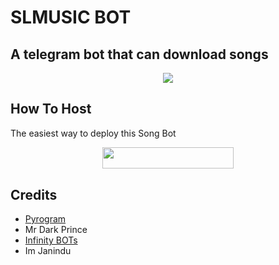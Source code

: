 # SLMUSIC BOT
## A telegram bot that can download songs
<p align="center">
  <img src="https://telegra.ph/file/242e000b792b479ff2ae6.jpg">
</p>


## How To Host

The easiest way to deploy this Song Bot
<p align="center"><a href="https://heroku.com/deploy?template=https://github.com/legendbro55/SLMUSIC_BOT)"> <img src="https://img.shields.io/badge/Deploy%20To%20Heroku-blueviolet?style=for-the-badge&logo=heroku" width="210" height="34.45"/></a></p>

## Credits

- [Pyrogram](https://github.com/pyrogram)
- Mr Dark Prince
- [Infinity BOTs](https://t.me/InfinityBOTs_Support)
- Im Janindu
